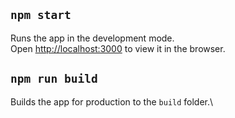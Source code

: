 ## `npm start`

Runs the app in the development mode.\
Open [http://localhost:3000](http://localhost:3000) to view it in the browser.

## `npm run build`

Builds the app for production to the `build` folder.\